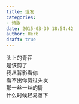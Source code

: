 ```yaml
---  
title: 理发  
categories:  
- 诗歌  
date: 2015-03-30 18:54:42  
author: Herb  
draft: true
---  
```

头上的青茬  
是该剪了  
我从背影看你  
看不出你剪过头发  
那一丝一丝的情  
什么时候轻易落下